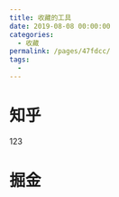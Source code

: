 ```yaml
---
title: 收藏的工具
date: 2019-08-08 00:00:00
categories:
  - 收藏
permalink: /pages/47fdcc/
tags:
  -
---
```


# 知乎

123

# 掘金

